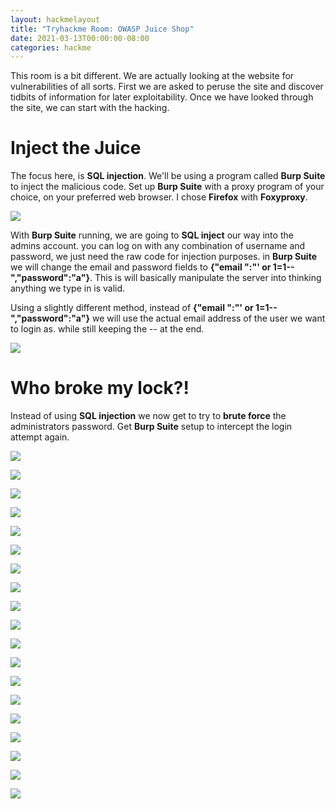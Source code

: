```yaml
---
layout: hackmelayout
title: "Tryhackme Room: OWASP Juice Shop"
date: 2021-03-13T00:00:00-08:00 
categories: hackme
---
```


This room is a bit different. We are actually looking at the website for vulnerabilities of all sorts. First we are asked to peruse the site and discover tidbits of information for later exploitability. Once we have looked through the site, we can start with the hacking. 

<h1>Inject the Juice</h1>

The focus here, is __SQL injection__. We'll be using a program called __Burp Suite__ to inject the malicious code. Set up __Burp Suite__ with a proxy program of your choice, on your preferred web browser. I chose __Firefox__ with __Foxyproxy__.

![](https://clamshatter.github.io/assets/juicy21.png)

With __Burp Suite__ running, we are going to __SQL inject__ our way into the admins account. you can log on with any combination of username and password, we just need the raw code for injection purposes. in __Burp Suite__ we will change the email and password fields to __{"email ":"' or 1=1--","password":"a"}__. This is will basically manipulate the server into thinking anything we type in is valid. 

Using a slightly different method, instead of __{"email ":"' or 1=1--","password":"a"}__ we will use the actual email address of the user we want to login as. while still keeping the -- at the end. 

![](https://clamshatter.github.io/assets/juicy1.png)

<h1>Who broke my lock?!</h1>

Instead of using __SQL injection__ we now get to try to __brute force__ the administrators password. Get __Burp Suite__ setup to intercept the login attempt again.

![](https://clamshatter.github.io/assets/juicy2.png)

![](https://clamshatter.github.io/assets/juicy3.png)

![](https://clamshatter.github.io/assets/juicy4.png)

![](https://clamshatter.github.io/assets/juicy5.png)

![](https://clamshatter.github.io/assets/juicy6.png)

![](https://clamshatter.github.io/assets/juicy7.png)

![](https://clamshatter.github.io/assets/juicy8.png)

![](https://clamshatter.github.io/assets/juicy9.png)

![](https://clamshatter.github.io/assets/juicy10.png)

![](https://clamshatter.github.io/assets/juicy11.png)

![](https://clamshatter.github.io/assets/juicy12.png)

![](https://clamshatter.github.io/assets/juicy13.png)

![](https://clamshatter.github.io/assets/juicy14.png)

![](https://clamshatter.github.io/assets/juicy15.png)

![](https://clamshatter.github.io/assets/juicy16.png)

![](https://clamshatter.github.io/assets/juicy17.png)

![](https://clamshatter.github.io/assets/juicy18.png)

![](https://clamshatter.github.io/assets/juicy19.png)

![](https://clamshatter.github.io/assets/juicy20.png)